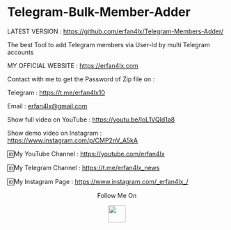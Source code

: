 # Telegram-Bulk-Member-Adder
LATEST VERSION : https://github.com/erfan4lx/Telegram-Members-Adder/

The best Tool to add Telegram members via User-Id by multi Telegram accounts

 MY OFFICIAL WEBSITE : https://erfan4lx.com

Contact with me to get the Password of Zip file on :

 Telegram : https://t.me/erfan4lx10
  
 Email : erfan4lx@gmail.com
   
 Show full video on YouTube : https://youtu.be/IoL1VQld1a8

Show demo video on Instagram : https://www.instagram.com/p/CMP2nV_A5kA

🆔My YouTube Channel : https://youtube.com/erfan4lx

🆔My Telegram Channel : https://t.me/erfan4lx_news

🆔My Instagram Page : https://www.instagram.com/_erfan4lx_/

<p align="center">
  Follow Me On
</p>
<p align="center">
  <a href="https://www.youtube.com/c/erfan4lx?sub_confirmation=1">
    <img src="https://www.iconsdb.com/icons/preview/black/youtube-4-xxl.png" width="40" height="40">
  </a>
</p>
